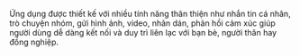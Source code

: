  Ứng dụng được thiết kế với nhiều tính năng thân thiện như nhắn tin cá nhân, trò chuyện nhóm, gửi hình ảnh, video, nhãn dán, phản hồi cảm xúc giúp người dùng dễ dàng kết nối và duy trì liên lạc với bạn bè, người thân hay đồng nghiệp.
 
